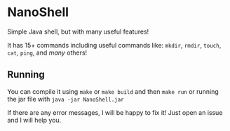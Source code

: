# NanoShell
Simple Java shell, but with many useful features!

It has 15+ commands including useful commands like: `mkdir`, `rmdir`, `touch`, `cat`, `ping`, and *many* others!

## Running
You can compile it using `make` or `make build` and then `make run` or running the jar file with `java -jar NanoShell.jar`

If there are any error messages, I will be happy to fix it! Just open an issue and I will help you.
